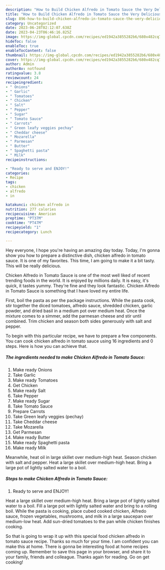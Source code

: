 ```yaml
---
description: "How to Build Chicken Alfredo in Tomato Sauce the Very Delicious}"
title: "How to Build Chicken Alfredo in Tomato Sauce the Very Delicious}"
slug: 896-how-to-build-chicken-alfredo-in-tomato-sauce-the-very-delicious
category: Uncategorized
date: 2023-06-28T02:12:07.638Z
date: 2023-04-23T06:46:16.825Z
image: https://img-global.cpcdn.com/recipes/ed1942a3855282b6/680x482cq70/chicken-alfredo-in-tomato-sauce-recipe-main-photo.jpg
hideToc: false
enableToc: true
enableTocContent: false
thumbnail: https://img-global.cpcdn.com/recipes/ed1942a3855282b6/680x482cq70/chicken-alfredo-in-tomato-sauce-recipe-main-photo.jpg
cover: https://img-global.cpcdn.com/recipes/ed1942a3855282b6/680x482cq70/chicken-alfredo-in-tomato-sauce-recipe-main-photo.jpg
author: Admin
authorAv: notfound
ratingvalue: 3.8
reviewcount: 24
recipeingredient:
- " Onions"
- " Garlic"
- " Tomatoes"
- " Chicken"
- " Salt"
- " Pepper"
- " Sugar"
- " Tomato Sauce"
- " Carrots"
- " Green leafy veggies pechay"
- " Cheddar cheese"
- " Mozarella"
- " Parmesan"
- " Butter"
- " Spaghetti pasta"
- " Milk"
recipeinstructions:

- "Ready to serve and ENJOY!"
categories:
- Recipe
tags:
- chicken
- alfredo
- in

katakunci: chicken alfredo in 
nutrition: 277 calories
recipecuisine: American
preptime: "PT37M"
cooktime: "PT47M"
recipeyield: "1"
recipecategory: Lunch

---
```



Hey everyone, I hope you're having an amazing day today. Today, I'm gonna show you how to prepare a distinctive dish, chicken alfredo in tomato sauce. It is one of my favorites. This time, I am going to make it a bit tasty. This will be really delicious.

Chicken Alfredo in Tomato Sauce is one of the most well liked of recent trending foods in the world. It is enjoyed by millions daily. It is easy, it's quick, it tastes yummy. They're fine and they look fantastic. Chicken Alfredo in Tomato Sauce is something that I have loved my entire life.

First, boil the pasta as per the package instructions. While the pasta cook, stir together the diced tomatoes, alfredo sauce, shredded chicken, garlic powder, and dried basil in a medium pot over medium heat. Once the mixture comes to a simmer, add the parmesan cheese and stir until combined. Trim chicken and season both sides generously with salt and pepper.


To begin with this particular recipe, we have to prepare a few components. You can cook chicken alfredo in tomato sauce using 16 ingredients and 0 steps. Here is how you can achieve that.

<!--inarticleads1-->

##### The ingredients needed to make Chicken Alfredo in Tomato Sauce:

1. Make ready  Onions
1. Take  Garlic
1. Make ready  Tomatoes
1. Get  Chicken
1. Make ready  Salt
1. Take  Pepper
1. Make ready  Sugar
1. Take  Tomato Sauce
1. Prepare  Carrots
1. Take  Green leafy veggies (pechay)
1. Take  Cheddar cheese
1. Take  Mozarella
1. Get  Parmesan
1. Make ready  Butter
1. Make ready  Spaghetti pasta
1. Make ready  Milk


Meanwhile, heat oil in large skillet over medium-high heat. Season chicken with salt and pepper. Heat a large skillet over medium-high heat. Bring a large pot of lightly salted water to a boil. 

<!--inarticleads2-->

##### Steps to make Chicken Alfredo in Tomato Sauce:


1. Ready to serve and ENJOY!

Heat a large skillet over medium-high heat. Bring a large pot of lightly salted water to a boil. Fill a large pot with lightly salted water and bring to a rolling boil. While the pasta is cooking, place cubed cooked chicken, Alfredo sauce, frozen vegetables, mushrooms, and milk in a large saucepan over medium-low heat. Add sun-dried tomatoes to the pan while chicken finishes cooking. 

So that is going to wrap it up with this special food chicken alfredo in tomato sauce recipe. Thanks so much for your time. I am confident you can make this at home. There is gonna be interesting food at home recipes coming up. Remember to save this page in your browser, and share it to your family, friends and colleague. Thanks again for reading. Go on get cooking!
